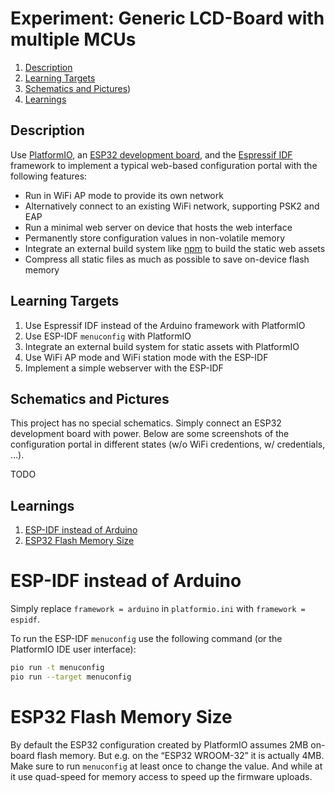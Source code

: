 Experiment: Generic LCD-Board with multiple MCUs
================================================

1. [Description](#description)
1. [Learning Targets](#learning-targets)
1. [Schematics and Pictures](#schematics-and-pictures))
1. [Learnings](#learnings)

Description
-----------

Use [PlatformIO](platformio.org), an [ESP32 development board](https://www.az-delivery.de/products/esp-32-dev-kit-c-v4),
and the [Espressif IDF](https://docs.espressif.com/projects/esp-idf/en/stable/esp32/get-started/index.html) framework
to implement a typical web-based configuration portal with the following features:

* Run in WiFi AP mode to provide its own network
* Alternatively connect to an existing WiFi network, supporting PSK2 and EAP
* Run a minimal web server on device that hosts the web interface
* Permanently store configuration values in non-volatile memory
* Integrate an external build system like [npm](https://www.npmjs.com/) to build the static web assets
* Compress all static files as much as possible to save on-device flash memory

Learning Targets
----------------

1. Use Espressif IDF instead of the Arduino framework with PlatformIO
1. Use ESP-IDF `menuconfig` with PlatformIO
1. Integrate an external build system for static assets with PlatformIO
1. Use WiFi AP mode and WiFi station mode with the ESP-IDF
1. Implement a simple webserver with the ESP-IDF

Schematics and Pictures
-----------------------

This project has no special schematics. Simply connect an ESP32 development board with power.
Below are some screenshots of the configuration portal in different states (w/o WiFi credentions,
w/ credentials, …).

TODO

Learnings
---------

1. [ESP-IDF instead of Arduino](#esp-idf-instead-of-arduino)
1. [ESP32 Flash Memory Size](#esp32-flash-memory-size)

# ESP-IDF instead of Arduino

Simply replace `framework = arduino` in `platformio.ini` with `framework = espidf`.

To run the ESP-IDF `menuconfig` use the following command (or the PlatformIO IDE user interface):

```sh
pio run -t menuconfig
pio run --target menuconfig
```

# ESP32 Flash Memory Size

By default the ESP32 configuration created by PlatformIO assumes 2MB on-board flash memory.
But e.g. on the “ESP32 WROOM-32” it is actually 4MB. Make sure to run `menuconfig` at least
once to change the value. And while at it use quad-speed for memory access to speed up
the firmware uploads.
